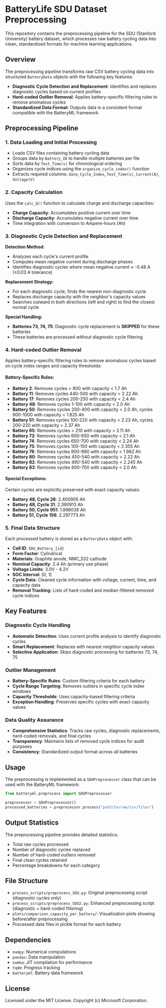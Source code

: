 # BatteryLife SDU Dataset Preprocessing

This repository contains the preprocessing pipeline for the SDU (Stanford University) battery dataset, which processes raw battery cycling data into clean, standardized formats for machine learning applications.

## Overview

The preprocessing pipeline transforms raw CSV battery cycling data into structured `BatteryData` objects with the following key features:

- **Diagnostic Cycle Detection and Replacement**: Identifies and replaces diagnostic cycles based on current profiles
- **Hard-coded Outlier Removal**: Applies battery-specific filtering rules to remove anomalous cycles
- **Standardized Data Format**: Outputs data in a consistent format compatible with the BatteryML framework

## Preprocessing Pipeline

### 1. Data Loading and Initial Processing

- Loads CSV files containing battery cycling data
- Groups data by `Battery_ID` to handle multiple batteries per file
- Sorts data by `Test_Time(s)` for chronological ordering
- Organizes cycle indices using the `organize_cycle_index()` function
- Extracts required columns: `date`, `Cycle_Index`, `Test_Time(s)`, `Current(A)`, `Voltage(V)`

### 2. Capacity Calculation

Uses the `calc_Q()` function to calculate charge and discharge capacities:
- **Charge Capacity**: Accumulates positive current over time
- **Discharge Capacity**: Accumulates negative current over time
- Time integration with conversion to Ampere-hours (Ah)

### 3. Diagnostic Cycle Detection and Replacement

**Detection Method:**
- Analyzes each cycle's current profile
- Computes mean negative current during discharge phases
- Identifies diagnostic cycles where mean negative current ≈ -0.48 A (±0.03 A tolerance)

**Replacement Strategy:**
- For each diagnostic cycle, finds the nearest non-diagnostic cycle
- Replaces discharge capacity with the neighbor's capacity values
- Searches outward in both directions (left and right) to find the closest normal cycle

**Special Handling:**
- **Batteries 73, 74, 75**: Diagnostic cycle replacement is **SKIPPED** for these batteries
- These batteries are processed without diagnostic cycle filtering

### 4. Hard-coded Outlier Removal

Applies battery-specific filtering rules to remove anomalous cycles based on cycle index ranges and capacity thresholds:

#### Battery-Specific Rules:

- **Battery 2**: Removes cycles > 800 with capacity < 1.7 Ah
- **Battery 11**: Removes cycles 440-500 with capacity > 2.22 Ah
- **Battery 17**: Removes cycles 200-250 with capacity < 2.4 Ah
- **Battery 48**: Removes cycles 1-100 with capacity < 2.0 Ah
- **Battery 50**: Removes cycles 200-400 with capacity < 2.0 Ah, cycles 900-1000 with capacity < 1.825 Ah
- **Battery 51**: Removes cycles 100-220 with capacity < 2.23 Ah, cycles 200-220 with capacity > 2.37 Ah
- **Battery 65**: Removes cycles > 210 with capacity > 2.11 Ah
- **Battery 73**: Removes cycles 600-650 with capacity < 2.1 Ah
- **Battery 74**: Removes cycles 650-700 with capacity < 2.24 Ah
- **Battery 75**: Removes cycles 100-150 with capacity < 2.355 Ah
- **Battery 76**: Removes cycles 900-990 with capacity < 1.982 Ah
- **Battery 80**: Removes cycles 450-540 with capacity < 2.22 Ah
- **Battery 82**: Removes cycles 490-540 with capacity < 2.245 Ah
- **Battery 83**: Removes cycles 600-700 with capacity < 2.0 Ah

#### Special Exceptions:

Certain cycles are explicitly preserved with exact capacity values:
- **Battery 48, Cycle 26**: 2.400905 Ah
- **Battery 48, Cycle 31**: 2.390913 Ah
- **Battery 50, Cycle 951**: 1.898038 Ah
- **Battery 51, Cycle 156**: 2.297773 Ah

### 5. Final Data Structure

Each processed battery is stored as a `BatteryData` object with:
- **Cell ID**: `SDU_Battery_{id}`
- **Form Factor**: Cylindrical
- **Materials**: Graphite anode, NMC_532 cathode
- **Nominal Capacity**: 2.4 Ah (primary use phase)
- **Voltage Limits**: 3.0V - 4.2V
- **SOC Interval**: [0, 1]
- **Cycle Data**: Cleaned cycle information with voltage, current, time, and capacity data
- **Removal Tracking**: Lists of hard-coded and median-filtered removed cycle indices

## Key Features

### Diagnostic Cycle Handling
- **Automatic Detection**: Uses current profile analysis to identify diagnostic cycles
- **Smart Replacement**: Replaces with nearest neighbor capacity values
- **Selective Application**: Skips diagnostic processing for batteries 73, 74, 75

### Outlier Management
- **Battery-Specific Rules**: Custom filtering criteria for each battery
- **Cycle Range Targeting**: Removes outliers in specific cycle index windows
- **Capacity Thresholds**: Uses capacity-based filtering criteria
- **Exception Handling**: Preserves specific cycles with exact capacity values

### Data Quality Assurance
- **Comprehensive Statistics**: Tracks raw cycles, diagnostic replacements, hard-coded removals, and final cycles
- **Transparency**: Maintains lists of removed cycle indices for audit purposes
- **Consistency**: Standardized output format across all batteries

## Usage

The preprocessing is implemented as a `SDUPreprocessor` class that can be used with the BatteryML framework:

```python
from batteryml.preprocess import SDUPreprocessor

preprocessor = SDUPreprocessor()
processed_batteries = preprocessor.process("path/to/raw/csv/files")
```

## Output Statistics

The preprocessing pipeline provides detailed statistics:
- Total raw cycles processed
- Number of diagnostic cycles replaced
- Number of hard-coded outliers removed
- Final clean cycles retained
- Percentage breakdowns for each category

## File Structure

- `process_scripts/preprocess_SDU.py`: Original preprocessing script (diagnostic cycles only)
- `process_scripts/preprocess_SDU2.py`: Enhanced preprocessing script (diagnostic + hard-coded filtering)
- `plots/comparison_capacity_per_battery/`: Visualization plots showing before/after preprocessing
- Processed data files in pickle format for each battery

## Dependencies

- `numpy`: Numerical computations
- `pandas`: Data manipulation
- `numba`: JIT compilation for performance
- `tqdm`: Progress tracking
- `batteryml`: Battery data framework

## License

Licensed under the MIT License. Copyright (c) Microsoft Corporation.

